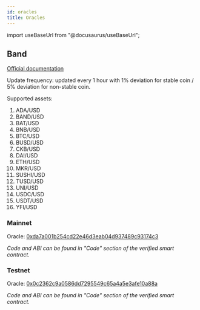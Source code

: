 ```yaml
---
id: oracles
title: Oracles
---
```

import useBaseUrl from "@docusaurus/useBaseUrl";

## Band

[Official documentation](https://docs.bandchain.org/band-standard-dataset/supported-blockchains.html)

Update frequency: updated every 1 hour with 1% deviation for stable coin / 5% deviation for non-stable coin.

Supported assets:
1. ADA/USD
2. BAND/USD
3. BAT/USD
4. BNB/USD
5. BTC/USD
6. BUSD/USD
7. CKB/USD
8. DAI/USD
9. ETH/USD
10. MKR/USD
11. SUSHI/USD
12. TUSD/USD
13. UNI/USD
14. USDC/USD
15. USDT/USD
16. YFI/USD

### Mainnet

Oracle: [0xda7a001b254cd22e46d3eab04d937489c93174c3](https://gw-mainnet-explorer.nervosdao.community/address/0xDA7a001b254CD22e46d3eAB04d937489c93174C3)

*Code and ABI can be found in "Code" section of the verified smart contract.*

### Testnet

Oracle: [0x0c2362c9a0586dd7295549c65a4a5e3afe10a88a](https://gw-explorer.nervosdao.community/address/0x0c2362c9A0586Dd7295549C65a4A5e3aFE10a88A)

*Code and ABI can be found in "Code" section of the verified smart contract.*
